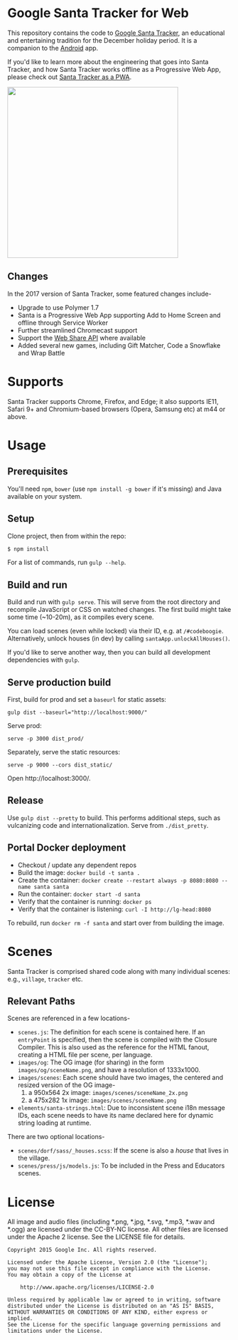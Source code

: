 Google Santa Tracker for Web
============================

This repository contains the code to [Google Santa Tracker](https://santatracker.google.com), an educational and entertaining tradition for the December holiday period.
It is a companion to the [Android](https://github.com/google/santa-tracker-android) app.

If you'd like to learn more about the engineering that goes into Santa Tracker, and how Santa Tracker works offline as a Progressive Web App, please check out [Santa Tracker as a PWA](https://developers.google.com/web/showcase/2017/santa).

<img src="https://storage.googleapis.com/santa/santa-preview.jpeg" width="384" align="center" />

## Changes

In the 2017 version of Santa Tracker, some featured changes include-

* Upgrade to use Polymer 1.7
* Santa is a Progressive Web App supporting Add to Home Screen and offline through Service Worker
* Further streamlined Chromecast support
* Support the [Web Share API](https://developers.google.com/web/updates/2016/10/navigator-share) where available
* Added several new games, including Gift Matcher, Code a Snowflake and Wrap Battle

# Supports

Santa Tracker supports Chrome, Firefox, and Edge; it also supports IE11, Safari 9+ and Chromium-based browsers (Opera, Samsung etc) at m44 or above.

# Usage

## Prerequisites

You'll need `npm`, `bower` (use `npm install -g bower` if it's missing) and Java available on your system.

## Setup

Clone project, then from within the repo:

```bash
$ npm install
```

For a list of commands, run `gulp --help`.

## Build and run

Build and run with `gulp serve`.
This will serve from the root directory and recompile JavaScript or CSS on watched changes.
The first build might take some time (~10-20m), as it compiles every scene.

You can load scenes (even while locked) via their ID, e.g. at `/#codeboogie`.
Alternatively, unlock houses (in dev) by calling `santaApp.unlockAllHouses()`.

If you'd like to serve another way, then you can build all development dependencies with `gulp`.

## Serve production build

First, build for prod and set a `baseurl` for static assets:

    gulp dist --baseurl="http://localhost:9000/"

Serve prod:

    serve -p 3000 dist_prod/

Separately, serve the static resources:

    serve -p 9000 --cors dist_static/

Open http://localhost:3000/.

## Release

Use `gulp dist --pretty` to build.
This performs additional steps, such as vulcanizing code and internationalization.
Serve from `./dist_pretty`.

## Portal Docker deployment

* Checkout / update any dependent repos
* Build the image: `docker build -t santa .`
* Create the container: `docker create --restart always -p 8080:8080 --name santa santa`
* Run the container: `docker start -d santa`
* Verify that the container is running: `docker ps`
* Verify that the container is listening: `curl -I http://lg-head:8080`

To rebuild, run `docker rm -f santa` and start over from building the image.

# Scenes

Santa Tracker is comprised shared code along with many individual scenes: e.g., `village`, `tracker` etc.

## Relevant Paths

Scenes are referenced in a few locations-

* `scenes.js`: The definition for each scene is contained here.
  If an `entryPoint` is specified, then the scene is compiled with the Closure Compiler.
  This is also used as the reference for the HTML fanout, creating a HTML file per scene, per language.
* `images/og`: The OG image (for sharing) in the form `images/og/sceneName.png`, and have a resolution of 1333x1000.
* `images/scenes`: Each scene should have two images, the centered and resized version of the OG image-
  1. a 950x564 2x image: `images/scenes/sceneName_2x.png`
  1. a 475x282 1x image: `images/scenes/sceneName.png`
* `elements/santa-strings.html`: Due to inconsistent scene i18n message IDs, each scene needs to have its name declared here for dynamic string loading at runtime.

There are two optional locations-

* `scenes/dorf/sass/_houses.scss`: If the scene is also a _house_ that lives in the village.
* `scenes/press/js/models.js`: To be included in the Press and Educators scenes.

# License

All image and audio files (including *.png, *.jpg, *.svg, *.mp3, *.wav 
and *.ogg) are licensed under the CC-BY-NC license. All other files are 
licensed under the Apache 2 license. See the LICENSE file for details.

    Copyright 2015 Google Inc. All rights reserved.
    
    Licensed under the Apache License, Version 2.0 (the "License");
    you may not use this file except in compliance with the License.
    You may obtain a copy of the License at
    
        http://www.apache.org/licenses/LICENSE-2.0
    
    Unless required by applicable law or agreed to in writing, software
    distributed under the License is distributed on an "AS IS" BASIS,
    WITHOUT WARRANTIES OR CONDITIONS OF ANY KIND, either express or implied.
    See the License for the specific language governing permissions and
    limitations under the License.
